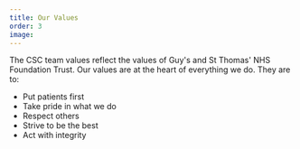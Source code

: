 ```yaml
---
title: Our Values
order: 3
image:
---
```


The CSC team values reflect the values of Guy's and St Thomas' NHS Foundation Trust. Our values are at the heart of 
everything we do. They are to:
- Put patients first
- Take pride in what we do
- Respect others
- Strive to be the best
- Act with integrity

